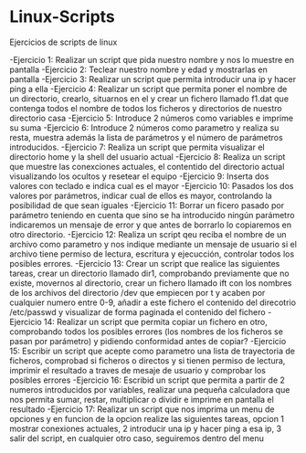 # Linux-Scripts
Ejercicios de scripts de linux

-Ejercicio 1: Realizar un script que pida nuestro nombre y nos lo muestre en pantalla
-Ejercicio 2: Teclear nuestro nombre y edad y mostrarlas en pantalla
-Ejercicio 3: Realizar un script que permita introducir una ip y hacer ping a ella
-Ejercicio 4: Realizar un script que permita poner el nombre de un directorio, crearlo, situarnos en el y crear un fichero llamado f1.dat que contenga todos el nombre de todos los ficheros y directorios de nuestro directorio casa
-Ejercicio 5: Introduce 2 números como variables e imprime su suma
-Ejercicio 6: Introduce 2 números como parametro y realiza su resta, muestra además la lista de parámetros y el número de parámetros introducidos.
-Ejercicio 7: Realiza un script que permita visualizar el directorio home y la shell del usuario actual
-Ejercicio 8: Realiza un script que muestre las conexciones actuales, el contentido del directorio actual visualizando los ocultos y resetear el equipo
-Ejercicio 9: Inserta dos valores con teclado e indica cual es el mayor
-Ejercicio 10: Pasados los dos valores por parámetros, indicar cual de ellos es mayor, controlando la posibilidad de que sean iguales
-Ejercicio 11: Borrar un ficero pasado por parámetro teniendo en cuenta que sino se ha introducido ningún parámetro indicaremos un mensaje de error y que antes de borrarlo lo copiaremos en otro directorio.
-Ejercicio 12: Realiza un script qeu reciba el nombre de un archivo como parametro y nos indique mediante un mensaje de usuario si el archivo tiene permiso de lectura, escritura y ejecucción, controlar todos los posibles errores.
-Ejercicio 13: Crear un script que realice las siguientes tareas, crear un directorio llamado dir1, comprobando previamente que no existe, movernos al directorio, crear un fichero llamado ift con los nombres de los archivos del directorio /dev que empiecen por t y acaben por cualquier numero entre 0-9, añadir a este fichero el contenido del direcotrio /etc/passwd y visualizar de forma paginada el contenido del fichero
-Ejercicio 14: Realizar un script que permita copiar un fichero en otro, comprobando todos los posibles errores (los nombres de los ficheros se pasan por parámetro) y pidiendo conformidad antes de copiar?
-Ejercicio 15: Escribir un script que acepte como parametro una lista de trayectoria de ficheros, comprobad si ficheros o directos y si tienen permiso de lectura, imprimir el resultado a traves de mesaje de usuario y comprobar los posibles errores
-Ejercicio 16: Escribid un script que permita a partir de 2 numeros introducidos por variables, realizar una pequeña calculadora que nos permita sumar, restar, multiplicar o dividir e imprime en pantalla el resultado
-Ejercicio 17: Realizar un script que nos imprima un menu de opciones y en funcion de la opcion realize las siguientes tareas, opcion 1 mostrar conexiones actuales, 2 introducir una ip y hacer ping a esa ip, 3 salir del script, en cualquier otro caso, seguiremos dentro del menu
